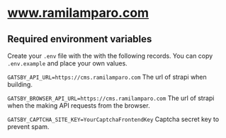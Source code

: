# www.ramilamparo.com

## Required environment variables

Create your `.env` file with the with the following records. You can copy `.env.example` and place your own values.

`GATSBY_API_URL=https://cms.ramilamparo.com` The url of strapi when building.

`GATSBY_BROWSER_API_URL=https://cms.ramilamparo.com` The url of strapi when the making API requests from the browser.

`GATSBY_CAPTCHA_SITE_KEY=YourCaptchaFrontendKey` Captcha secret key to prevent spam.
